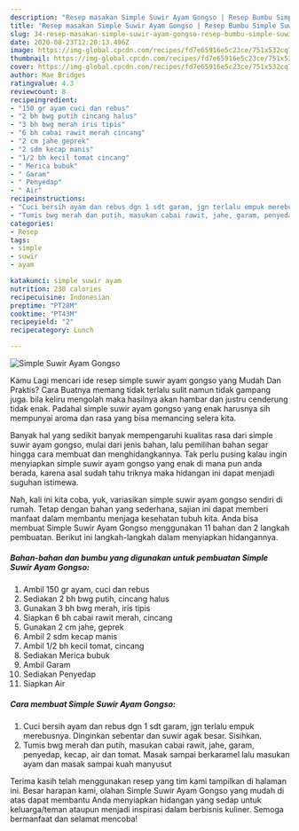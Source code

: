 ```yaml
---
description: "Resep masakan Simple Suwir Ayam Gongso | Resep Bumbu Simple Suwir Ayam Gongso Yang Paling Enak"
title: "Resep masakan Simple Suwir Ayam Gongso | Resep Bumbu Simple Suwir Ayam Gongso Yang Paling Enak"
slug: 34-resep-masakan-simple-suwir-ayam-gongso-resep-bumbu-simple-suwir-ayam-gongso-yang-paling-enak
date: 2020-08-23T12:20:13.496Z
image: https://img-global.cpcdn.com/recipes/fd7e65916e5c23ce/751x532cq70/simple-suwir-ayam-gongso-foto-resep-utama.jpg
thumbnail: https://img-global.cpcdn.com/recipes/fd7e65916e5c23ce/751x532cq70/simple-suwir-ayam-gongso-foto-resep-utama.jpg
cover: https://img-global.cpcdn.com/recipes/fd7e65916e5c23ce/751x532cq70/simple-suwir-ayam-gongso-foto-resep-utama.jpg
author: Mae Bridges
ratingvalue: 4.3
reviewcount: 8
recipeingredient:
- "150 gr ayam cuci dan rebus"
- "2 bh bwg putih cincang halus"
- "3 bh bwg merah iris tipis"
- "6 bh cabai rawit merah cincang"
- "2 cm jahe geprek"
- "2 sdm kecap manis"
- "1/2 bh kecil tomat cincang"
- " Merica bubuk"
- " Garam"
- " Penyedap"
- " Air"
recipeinstructions:
- "Cuci bersih ayam dan rebus dgn 1 sdt garam, jgn terlalu empuk merebusnya. Dinginkan sebentar dan suwir agak besar. Sisihkan."
- "Tumis bwg merah dan putih, masukan cabai rawit, jahe, garam, penyedap, kecap, air dan tomat. Masak sampai berkaramel lalu masukan ayam dan masak sampai kuah manyusut"
categories:
- Resep
tags:
- simple
- suwir
- ayam

katakunci: simple suwir ayam 
nutrition: 230 calories
recipecuisine: Indonesian
preptime: "PT28M"
cooktime: "PT43M"
recipeyield: "2"
recipecategory: Lunch

---
```



![Simple Suwir Ayam Gongso](https://img-global.cpcdn.com/recipes/fd7e65916e5c23ce/751x532cq70/simple-suwir-ayam-gongso-foto-resep-utama.jpg)

Kamu Lagi mencari ide resep simple suwir ayam gongso yang Mudah Dan Praktis? Cara Buatnya memang tidak terlalu sulit namun tidak gampang juga. bila keliru mengolah maka hasilnya akan hambar dan justru cenderung tidak enak. Padahal simple suwir ayam gongso yang enak harusnya sih mempunyai aroma dan rasa yang bisa memancing selera kita.



Banyak hal yang sedikit banyak mempengaruhi kualitas rasa dari simple suwir ayam gongso, mulai dari jenis bahan, lalu pemilihan bahan segar hingga cara membuat dan menghidangkannya. Tak perlu pusing kalau ingin menyiapkan simple suwir ayam gongso yang enak di mana pun anda berada, karena asal sudah tahu triknya maka hidangan ini dapat menjadi suguhan istimewa.


Nah, kali ini kita coba, yuk, variasikan simple suwir ayam gongso sendiri di rumah. Tetap dengan bahan yang sederhana, sajian ini dapat memberi manfaat dalam membantu menjaga kesehatan tubuh kita. Anda bisa membuat Simple Suwir Ayam Gongso menggunakan 11 bahan dan 2 langkah pembuatan. Berikut ini langkah-langkah dalam menyiapkan hidangannya.

<!--inarticleads1-->

##### Bahan-bahan dan bumbu yang digunakan untuk pembuatan Simple Suwir Ayam Gongso:

1. Ambil 150 gr ayam, cuci dan rebus
1. Sediakan 2 bh bwg putih, cincang halus
1. Gunakan 3 bh bwg merah, iris tipis
1. Siapkan 6 bh cabai rawit merah, cincang
1. Gunakan 2 cm jahe, geprek
1. Ambil 2 sdm kecap manis
1. Ambil 1/2 bh kecil tomat, cincang
1. Sediakan  Merica bubuk
1. Ambil  Garam
1. Sediakan  Penyedap
1. Siapkan  Air




<!--inarticleads2-->

##### Cara membuat Simple Suwir Ayam Gongso:

1. Cuci bersih ayam dan rebus dgn 1 sdt garam, jgn terlalu empuk merebusnya. Dinginkan sebentar dan suwir agak besar. Sisihkan.
1. Tumis bwg merah dan putih, masukan cabai rawit, jahe, garam, penyedap, kecap, air dan tomat. Masak sampai berkaramel lalu masukan ayam dan masak sampai kuah manyusut




Terima kasih telah menggunakan resep yang tim kami tampilkan di halaman ini. Besar harapan kami, olahan Simple Suwir Ayam Gongso yang mudah di atas dapat membantu Anda menyiapkan hidangan yang sedap untuk keluarga/teman ataupun menjadi inspirasi dalam berbisnis kuliner. Semoga bermanfaat dan selamat mencoba!

